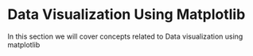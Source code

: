 # Data Visualization Using Matplotlib

In this section we will cover concepts related to Data visualization using matplotlib